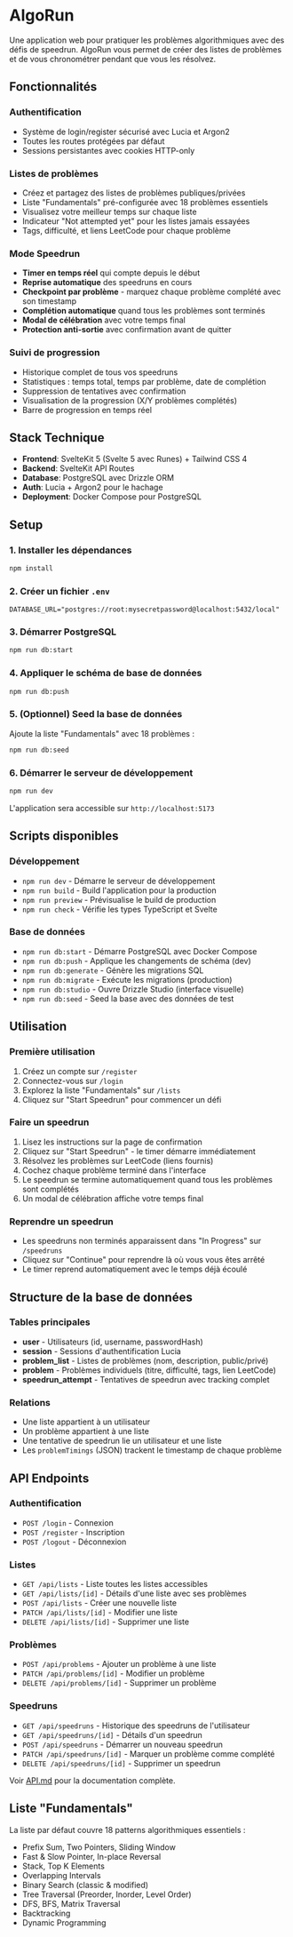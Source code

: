# AlgoRun

Une application web pour pratiquer les problèmes algorithmiques avec des défis de speedrun. AlgoRun vous permet de créer des listes de problèmes et de vous chronométrer pendant que vous les résolvez.

## Fonctionnalités

### Authentification
- Système de login/register sécurisé avec Lucia et Argon2
- Toutes les routes protégées par défaut
- Sessions persistantes avec cookies HTTP-only

### Listes de problèmes
- Créez et partagez des listes de problèmes publiques/privées
- Liste "Fundamentals" pré-configurée avec 18 problèmes essentiels
- Visualisez votre meilleur temps sur chaque liste
- Indicateur "Not attempted yet" pour les listes jamais essayées
- Tags, difficulté, et liens LeetCode pour chaque problème

### Mode Speedrun
- **Timer en temps réel** qui compte depuis le début
- **Reprise automatique** des speedruns en cours
- **Checkpoint par problème** - marquez chaque problème complété avec son timestamp
- **Complétion automatique** quand tous les problèmes sont terminés
- **Modal de célébration** avec votre temps final
- **Protection anti-sortie** avec confirmation avant de quitter

### Suivi de progression
- Historique complet de tous vos speedruns
- Statistiques : temps total, temps par problème, date de complétion
- Suppression de tentatives avec confirmation
- Visualisation de la progression (X/Y problèmes complétés)
- Barre de progression en temps réel

## Stack Technique

- **Frontend**: SvelteKit 5 (Svelte 5 avec Runes) + Tailwind CSS 4
- **Backend**: SvelteKit API Routes
- **Database**: PostgreSQL avec Drizzle ORM
- **Auth**: Lucia + Argon2 pour le hachage
- **Deployment**: Docker Compose pour PostgreSQL

## Setup

### 1. Installer les dépendances
```bash
npm install
```

### 2. Créer un fichier `.env`
```env
DATABASE_URL="postgres://root:mysecretpassword@localhost:5432/local"
```

### 3. Démarrer PostgreSQL
```bash
npm run db:start
```

### 4. Appliquer le schéma de base de données
```bash
npm run db:push
```

### 5. (Optionnel) Seed la base de données
Ajoute la liste "Fundamentals" avec 18 problèmes :
```bash
npm run db:seed
```

### 6. Démarrer le serveur de développement
```bash
npm run dev
```

L'application sera accessible sur `http://localhost:5173`

## Scripts disponibles

### Développement
- `npm run dev` - Démarre le serveur de développement
- `npm run build` - Build l'application pour la production
- `npm run preview` - Prévisualise le build de production
- `npm run check` - Vérifie les types TypeScript et Svelte

### Base de données
- `npm run db:start` - Démarre PostgreSQL avec Docker Compose
- `npm run db:push` - Applique les changements de schéma (dev)
- `npm run db:generate` - Génère les migrations SQL
- `npm run db:migrate` - Exécute les migrations (production)
- `npm run db:studio` - Ouvre Drizzle Studio (interface visuelle)
- `npm run db:seed` - Seed la base avec des données de test

## Utilisation

### Première utilisation
1. Créez un compte sur `/register`
2. Connectez-vous sur `/login`
3. Explorez la liste "Fundamentals" sur `/lists`
4. Cliquez sur "Start Speedrun" pour commencer un défi

### Faire un speedrun
1. Lisez les instructions sur la page de confirmation
2. Cliquez sur "Start Speedrun" - le timer démarre immédiatement
3. Résolvez les problèmes sur LeetCode (liens fournis)
4. Cochez chaque problème terminé dans l'interface
5. Le speedrun se termine automatiquement quand tous les problèmes sont complétés
6. Un modal de célébration affiche votre temps final

### Reprendre un speedrun
- Les speedruns non terminés apparaissent dans "In Progress" sur `/speedruns`
- Cliquez sur "Continue" pour reprendre là où vous vous êtes arrêté
- Le timer reprend automatiquement avec le temps déjà écoulé

## Structure de la base de données

### Tables principales
- **user** - Utilisateurs (id, username, passwordHash)
- **session** - Sessions d'authentification Lucia
- **problem_list** - Listes de problèmes (nom, description, public/privé)
- **problem** - Problèmes individuels (titre, difficulté, tags, lien LeetCode)
- **speedrun_attempt** - Tentatives de speedrun avec tracking complet

### Relations
- Une liste appartient à un utilisateur
- Un problème appartient à une liste
- Une tentative de speedrun lie un utilisateur et une liste
- Les `problemTimings` (JSON) trackent le timestamp de chaque problème

## API Endpoints

### Authentification
- `POST /login` - Connexion
- `POST /register` - Inscription
- `POST /logout` - Déconnexion

### Listes
- `GET /api/lists` - Liste toutes les listes accessibles
- `GET /api/lists/[id]` - Détails d'une liste avec ses problèmes
- `POST /api/lists` - Créer une nouvelle liste
- `PATCH /api/lists/[id]` - Modifier une liste
- `DELETE /api/lists/[id]` - Supprimer une liste

### Problèmes
- `POST /api/problems` - Ajouter un problème à une liste
- `PATCH /api/problems/[id]` - Modifier un problème
- `DELETE /api/problems/[id]` - Supprimer un problème

### Speedruns
- `GET /api/speedruns` - Historique des speedruns de l'utilisateur
- `GET /api/speedruns/[id]` - Détails d'un speedrun
- `POST /api/speedruns` - Démarrer un nouveau speedrun
- `PATCH /api/speedruns/[id]` - Marquer un problème comme complété
- `DELETE /api/speedruns/[id]` - Supprimer un speedrun

Voir [API.md](./API.md) pour la documentation complète.

## Liste "Fundamentals"

La liste par défaut couvre 18 patterns algorithmiques essentiels :
- Prefix Sum, Two Pointers, Sliding Window
- Fast & Slow Pointer, In-place Reversal
- Stack, Top K Elements
- Overlapping Intervals
- Binary Search (classic & modified)
- Tree Traversal (Preorder, Inorder, Level Order)
- DFS, BFS, Matrix Traversal
- Backtracking
- Dynamic Programming
